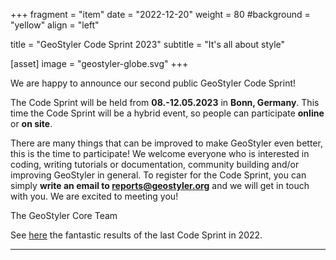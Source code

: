 +++
fragment = "item"
date = "2022-12-20"
weight = 80
#background = "yellow"
align = "left"

title = "GeoStyler Code Sprint 2023"
subtitle = "It's all about style"

[asset]
    image = "geostyler-globe.svg"
+++

We are happy to announce our second public GeoStyler Code Sprint!

The Code Sprint will be held from **08.-12.05.2023** in **Bonn, Germany**. This time the Code Sprint will be a hybrid event, so people can participate **online** or **on site**.

There are many things that can be improved to make GeoStyler even better, this is the time to participate!
We welcome everyone who is interested in coding, writing tutorials or documentation, community building and/or improving GeoStyler in general.
To register for the Code Sprint, you can simply **write an email to reports@geostyler.org** and we will get in touch with you.
We are excited to meeting you!

The GeoStyler Core Team

See [here](/codesprint-2022) the fantastic results of the last Code Sprint in 2022.

---
